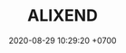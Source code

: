 ---
layout: 
permalink: /team/:title.html
categories: subs
maincover: /assets/avatars/male1.webp
tickets: 5
date: 2020-08-29 10:29:20 +0700
title: ALIXEND
vip: /assets/mis/vip.png
sub: /assets/mis/sub.png
gift: #/assets/mis/gift.png
bits: #/assets/mis/bits.png
---